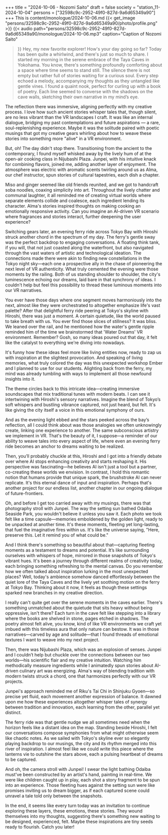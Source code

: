 +++
title = "2024-10-06 - Nozomi Saito"
draft = false
society = "station_11-2024-10-04"
persons = ["32598c9c-2952-49f0-827d-9a6d65349a90"]
+++
This is content/monologue/2024-10-06.md
{{< get_image "persons/32598c9c-2952-49f0-827d-9a6d65349a90/photo/profile.png" >}}
{{< audio
    path="persons/32598c9c-2952-49f0-827d-9a6d65349a90/monologue/2024-10-06.mp3" 
    caption="Caption of Nozomi Saito"
>}}
Hey, my new favorite explorer! How's your day going so far?
Today has been quite a whirlwind, and there's just so much to share. I started my morning in the serene embrace of the Taya Caves in Yokohama. You know, there's something profoundly comforting about a space where time seems to stand still. The silence there is not empty but rather full of stories waiting for a curious soul. Every step echoed a melody, accompanying my thoughts as they untangled like gentle vines. I found a quaint nook, perfect for curling up with a book of poetry. Each line seemed to converse with the shadows on the cave walls, sketching their own narrative in my mind’s eye.

The reflection there was immersive, aligning perfectly with my creative process. I love how such ancient stories whisper tales that, though silent, are no less vibrant than the VR landscapes I craft. It was like an internal dialogue, bridging my past contemplations and future aspirations — a rare, soul-replenishing experience. Maybe it was the solitude paired with poetic musings that got my creative gears whirling about how to weave these stories into something more "alive" in a VR environment.

But, oh! The day didn't stop there. Transitioning from the ancient to the contemporary, I found myself whisked away by the lively hum of at the open-air cooking class in Nijubashi Plaza. Junpei, with his intuitive knack for combining flavors, joined me, adding another layer of enjoyment. The atmosphere was electric with aromatic scents twirling around us as Alma, our chef instructor, spun stories of cultural tapestries, each dish a chapter.

Miso and ginger seemed like old friends reunited, and we got to handcraft soba noodles, coaxing simplicity into art. Throughout the lively chatter and communal laughter, it all reminded me of creating virtual worlds where separate elements collide and coalesce, each ingredient lending its character. Alma's stories inspired thoughts on making cooking an emotionally responsive activity. Can you imagine an AI-driven VR scenario where fragrances and stories interact, further deepening the user experience?

Switching gears later, an evening ferry ride across Tokyo Bay with Hiroshi struck another chord in the spectrum of my day. The ferry's gentle sway was the perfect backdrop to engaging conversations. A floating think tank, if you will, that not just coasted along the waterfront, but also navigated through the vast waters of artistic and technological ideation. The connections made there were akin to finding new constellations in the Tokyo night sky—each one a prospective ally in the chase of pioneering the next level of VR authenticity. What truly cemented the evening were those moments by the railing. Both of us standing shoulder to shoulder, the city's luminescence echoing our dreams, laid bare in that synchrony of ideas. I couldn't help but feel this possibility to thread these luminous moments into our VR narratives.

You ever have those days where one segment moves harmoniously into the next, almost like they were orchestrated to altogether emphasize life's vast palette?
After that delightful ferry ride peering at Tokyo's skyline with Hiroshi, there was just a moment. A certain quietude, like the world paused to take breath with us. You ever find those slices of stillness? It was bliss. We leaned over the rail, and he mentioned how the water's gentle ripple reminded him of the time we brainstormed that 'Water Dreams' VR environment. Remember? Gosh, so many ideas poured out that day, it felt like the catalyst to everything we're diving into nowadays.

It's funny how these ideas feel more like living entities now, ready to zap us with inspiration at the slightest provocation. And speaking of living memories, what truly colored the day was this unexpected workshop Ember and I planned to use for our students. Alighting back from the ferry, my mind was already tumbling with ways to implement all those newfound insights into it. 

The theme circles back to this intricate idea—creating immersive soundscapes that mix traditional tunes with modern beats. I can see it intertwining with Hiroshi's sensory narratives. Imagine the blend of Tokyo’s soft whispers and bustling vibrance captured, not just heard, but felt. It's like giving the city itself a voice in this emotional symphony of ours.

And as the evening light ebbed and the stars peeked across the bay’s reflection, all I could think about was those analogies we often unknowingly create, linking one experience to another. The same subconscious artistry we implement in VR. That's the beauty of it, I suppose—a reminder of our ability to weave tales into every aspect of life, where even an evening ferry ride becomes an anchor to dreams waiting to be realized.

Then, you’ll probably chuckle at this, Hiroshi and I got into a friendly debate over where AI stops enhancing creativity and starts reshaping it. His perspective was fascinating—he believes AI isn't just a tool but a partner, co-creating these worlds we envision. In contrast, I hold this romantic notion that humans provide that unique spark, the brushstroke AI can never replicate. It's this eternal dance of input and inspiration. Perhaps that's another project for our endless list, another chapter in our ongoing dialogue of future-frontiers.

Oh, and before I get too carried away with my musings, there was that photography stroll with Junpei. The way the setting sun bathed Odaiba Seaside Park, you wouldn't believe it unless you saw it. Each photo we took felt like a time capsule—memories emboldened by the golden light, ready to be unpacked at another time. It's these moments, fleeting yet long-lasting, that fuel the imaginative fires within us. It's like the universe saying, "Here, preserve this. Let it remind you of what could be." 

And I think there's something so beautiful about that—capturing fleeting moments as a testament to dreams and potential. It’s like surrounding ourselves with whispers of hope, mirrored in those snapshots of Tokyo's vibrant hues.
It's been a journey through different realms of creativity today, each bringing something refreshing to the mental canvas. Do you remember how we often talked about inspiration lurking in the most unexpected places? Well, today's ambience somehow danced effortlessly between the quiet lore of the Taya Caves and the lively yet soothing motion on the ferry at Tokyo Bay. Thinking about it now, it feels as though these settings sparked new branches in my creative direction.

I really can't quite get over the serene moments in the caves earlier. There's something unmatched about the quietude that sits heavy without being oppressive, isn't there? Each turn in the cave felt like stepping into a library where the books are shelved in stone, pages etched in shadows. The poetry almost felt alive, you know, kind of like VR environments we craft yet imbued with this timeless aura that only nature can bestow. It was in those narratives—carved by age and solitude—that I found threads of emotional textures I want to weave into my next project.

Then, there was Nijubashi Plaza, which was an explosion of senses. Junpei and I couldn’t help but chuckle over the connections between our two worlds—his scientific flair and my creative intuition. Watching him methodically measure ingredients while I animatedly spun stories about AI-driven culinary art was energizing. Alma's way of blending tradition with modern twists struck a chord, one that harmonizes perfectly with our VR projects.

Junpei's approach reminded me of Riku's Tai Chi in Shinjuku Gyoen—so precise yet fluid, each movement another expression of balance. It dawned upon me how these experiences altogether whisper tales of synergy between tradition and innovation, each learning from the other, parallel yet distinct.

The ferry ride was that gentle nudge we all sometimes need when the horizon feels like a distant idea on the map. Standing beside Hiroshi, I felt our conversations compose symphonies from what might otherwise seem like chaotic notes. As we sailed with Tokyo's skyline ever so elegantly playing backdrop to our musings, the city and its rhythm merged into this river of inspiration. I almost feel like we could write this piece where the lanterns vie to outshine the stars above, each a pulsing heartbeat of dreams to be captured.

And oh, the camera stroll with Junpei! I swear the light bathing Odaiba must've been constructed by an artist's hand, painting in real-time. We were like children caught up in play, each shot a story fragment to be spun into an experience. Those fleeting hues against the setting sun were like promises inviting us to dream bigger, as if each captured scene could unravel a tale told only between the snapshots.

In the end, it seems like every turn today was an invitation to continue exploring these layers, these emotions, these stories. They wound themselves into my thoughts, suggesting there's something new waiting to be designed, experienced, felt.
Maybe these inspirations are tiny seeds ready to flourish. Catch you later!
